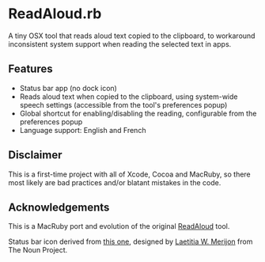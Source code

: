# ReadAloud.rb

A tiny OSX tool that reads aloud text copied to the clipboard, to workaround inconsistent system support when reading the selected text in apps.


## Features

- Status bar app (no dock icon)
- Reads aloud text when copied to the clipboard, using system-wide speech settings (accessible from the tool's preferences popup)
- Global shortcut for enabling/disabling the reading, configurable from the preferences popup
- Language support: English and French


## Disclaimer

This is a first-time project with all of Xcode, Cocoa and MacRuby, so there most likely are bad practices and/or blatant mistakes in the code.


## Acknowledgements

This is a MacRuby port and evolution of the original [ReadAloud](https://github.com/defitech/ReadAloud) tool.

Status bar icon derived from [this one](http://thenounproject.com/noun/lips/#icon-No14820), designed by [Laetitia W. Merijon](http://thenounproject.com/laetitia.w.merijon) from The Noun Project.